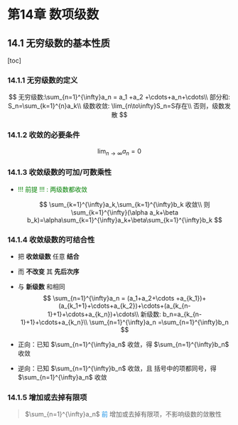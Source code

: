 # 第14章  数项级数

## 14.1 无穷级数的基本性质

[toc]

### 14.1.1 无穷级数的定义

$$
无穷级数:\sum_{n=1}^{\infty}a_n = a_1 +a_2 +\cdots+a_n+\cdots\\
部分和: S_n=\sum_{k=1}^{n}a_k\\
级数收敛: \lim_{n\to\infty}S_n=S存在\\ 
否则，级数发散
$$

### 14.1.2 收敛的必要条件

$$
\lim_{n\to\infty}a_n=0
$$

### 14.1.3 收敛级数的可加/可数乘性

* <font color=green> !!! 前提 !!! :  两级数都收敛</font>

  $$
    \sum_{k=1}^{\infty}a_k,\sum_{k=1}^{\infty}b_k 收敛\\
    则 \sum_{k=1}^{\infty}(\alpha a_k+\beta b_k)=\alpha\sum_{k=1}^{\infty}a_k+\beta\sum_{k=1}^{\infty}b_k
  $$

### 14.1.4 收敛级数的可结合性

* 把 **收敛级数** 任意 **结合** 

* 而 **不改变** 其 **先后次序** 

*  与 **新级数** 和相同
    $$
    \sum_{n=1}^{\infty}a_n = (a_1+a_2+\cdots +a_{k_1})+(a_{k_1+1}+\cdots+a_{k_2})+\cdots+(a_{k_{n-1}+1}+\cdots+a_{k_n})+\cdots\\
    新级数: b_n=a_{k_{n-1}+1}+\cdots+a_{k_n}\\
    \sum_{n=1}^{\infty}a_n =\sum_{n=1}^{\infty}b_n
    $$

* 正向：已知 $\sum_{n=1}^{\infty}a_n$ 收敛，得 $\sum_{n=1}^{\infty}b_n$ 收敛

* 逆向：已知 $\sum_{n=1}^{\infty}b_n$ 收敛，且 括号中的项都同号，得 $\sum_{n=1}^{\infty}a_n$ 收敛 

### 14.1.5 增加或去掉有限项

> $\sum_{n=1}^{\infty}a_n$   <font color=10b8ebe7> 前</font> 增加或去掉有限项，不影响级数的敛散性